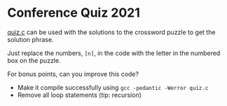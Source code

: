 # Conference Quiz 2021

[quiz.c](./quiz.c) can be used with the solutions to the crossword puzzle to get the solution phrase.

Just replace the numbers, ```[n]```, in the code with the letter in the numbered box on the puzzle.

For bonus points, can you improve this code?

- Make it compile successfully using ```gcc -pedantic -Werror quiz.c```
- Remove all loop statements (tip: recursion)
